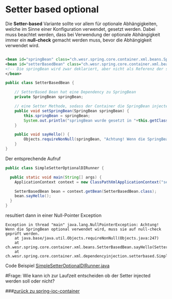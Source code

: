 # Setter based optional
Die **Setter-based** Variante sollte vor allem für optionale Abhängigkeiten, welche im Sinne einer Konfiguration verwendet,
gesetzt werden. Dabei muss beachtet werden, dass bei Verwendung der optionale Abhängigkeit immer ein **null-check**
gemacht werden muss, bevor die Abhängigkeit verwendet wird.
````xml

<bean id="springBean" class="ch.wesr.spring.core.container.xml.beans.SpringBean"/>
<bean id="setterBasedBean" class="ch.wesr.spring.core.container.xml.beans.SetterBasedBean">
<!-- Die springBean wird zwar deklariert, aber nicht als Referenz der setterbaseBean übergeben -->
</bean>
````

````java
public class SetterBasedBean {

    // SetterBased Bean hat eine Dependency zu SpringBean
    private SpringBean springBean;

    // eine Setter Methode, sodass der Container die SpringBean injecten kann
    public void setSpringBean(SpringBean springBean) {
        this.springBean = springBean;
        System.out.println("springBean wurde gesetzt in "+this.getClass().getName());
    }

    public void sayHello() {
        Objects.requireNonNull(springBean, "Achtung! Wenn die SpringBean optional verwendet wird, muss sie auf null-check geprüft werden.").sayHello();
    }
}
````
Der entsprechende Aufruf

````java
public class SimpleSetterOptionalDIRunner {

  public static void main(String[] args) {
    ApplicationContext context = new ClassPathXmlApplicationContext("setterbased/setter-based-optional.xml");

    SetterBasedBean bean = context.getBean(SetterBasedBean.class);
    bean.sayHello();
  }
}
````
resultiert dann in einer Null-Pointer Exception
````text
Exception in thread "main" java.lang.NullPointerException: Achtung! Wenn die SpringBean optional verwendet wird, muss sie auf null-check geprüft werden.
	at java.base/java.util.Objects.requireNonNull(Objects.java:247)
	at ch.wesr.spring.core.container.xml.beans.SetterBasedBean.sayHello(SetterBasedBean.java:17)
	at ch.wesr.spring.core.container.xml.dependencyinjection.setterbased.SimpleSetterOptionalDIRunner.main(SimpleSetterOptionalDIRunner.java:13)
````

Code Beispiel [SimpleSetterOptionalDIRunner.java](../../../src/main/java/ch/wesr/spring/core/container/xml/dependencyinjection/setterbased/SimpleSetterOptionalDIRunner.java)

#Frage: Wie kann ich zur Laufzeit entscheiden ob der Setter injected werden soll oder nicht?

###[zurück zu spring-ioc-container](../../../spring-ioc-container.md)
